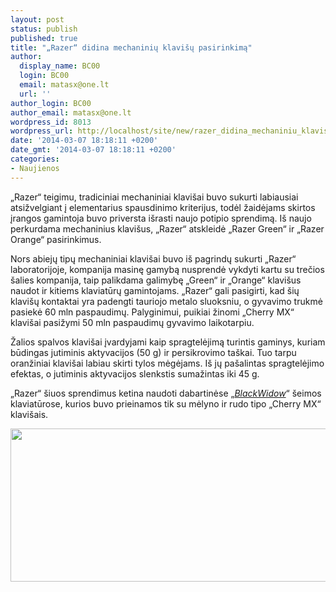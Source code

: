 ```yaml
---
layout: post
status: publish
published: true
title: "„Razer“ didina mechaninių klavišų pasirinkimą"
author:
  display_name: BC00
  login: BC00
  email: matasx@one.lt
  url: ''
author_login: BC00
author_email: matasx@one.lt
wordpress_id: 8013
wordpress_url: http://localhost/site/new/razer_didina_mechaniniu_klavisu_pasirinkima/
date: '2014-03-07 18:18:11 +0200'
date_gmt: '2014-03-07 18:18:11 +0200'
categories:
- Naujienos
---
```

<p>
	&bdquo;Razer&ldquo; teigimu, tradiciniai mechaniniai klavi&scaron;ai buvo sukurti labiausiai atsižvelgiant į elementarius spausdinimo kriterijus, todėl žaidėjams skirtos įrangos gamintoja buvo priversta i&scaron;rasti naujo potipio sprendimą. I&scaron; naujo perkurdama mechaninius klavi&scaron;us, &bdquo;Razer&ldquo; atskleidė &bdquo;Razer Green&ldquo; ir &bdquo;Razer Orange&ldquo; pasirinkimus.</p>
<p>
	Nors abiejų tipų mechaniniai klavi&scaron;ai buvo i&scaron; pagrindų sukurti &bdquo;Razer&ldquo; laboratorijoje, kompanija masinę gamybą nusprendė vykdyti kartu su trečios &scaron;alies kompanija, taip palikdama galimybę &bdquo;Green&ldquo; ir &bdquo;Orange&ldquo; klavi&scaron;us naudot ir kitiems klaviatūrų gamintojams. &bdquo;Razer&ldquo; gali pasigirti, kad &scaron;ių klavi&scaron;ų kontaktai yra padengti tauriojo metalo sluoksniu, o gyvavimo trukmė pasiekė 60 mln paspaudimų. Palyginimui, puikiai žinomi &bdquo;Cherry MX&ldquo; klavi&scaron;ai pasižymi 50 mln paspaudimų gyvavimo laikotarpiu.</p>
<p>
	Žalios spalvos klavi&scaron;ai įvardyjami kaip spragtelėjimą turintis gaminys, kuriam būdingas jutiminis aktyvacijos (50 g) ir persikrovimo ta&scaron;kai. Tuo tarpu oranžiniai klavi&scaron;ai labiau skirti tylos mėgėjams. I&scaron; jų pa&scaron;alintas spragtelėjimo efektas, o jutiminis aktyvacijos slenkstis sumažintas iki 45 g.</p>
<p>
	&bdquo;Razer&ldquo; &scaron;iuos sprendimus ketina naudoti dabartinėse &bdquo;<a href="http://www.razerzone.com/razer-mechanical-switches"><em>BlackWidow</em></a>&ldquo; &scaron;eimos klaviatūrose, kurios buvo prieinamos tik su mėlyno ir rudo tipo &bdquo;Cherry MX&ldquo; klavi&scaron;ais.</p>
<p>
	<img alt="" src="http://technews.lt/userfiles/Razer_BlackWidow_Ultimate_with_Mechanical_Switches_01.jpg" style="width: 520px; height: 245px;" /></p>
